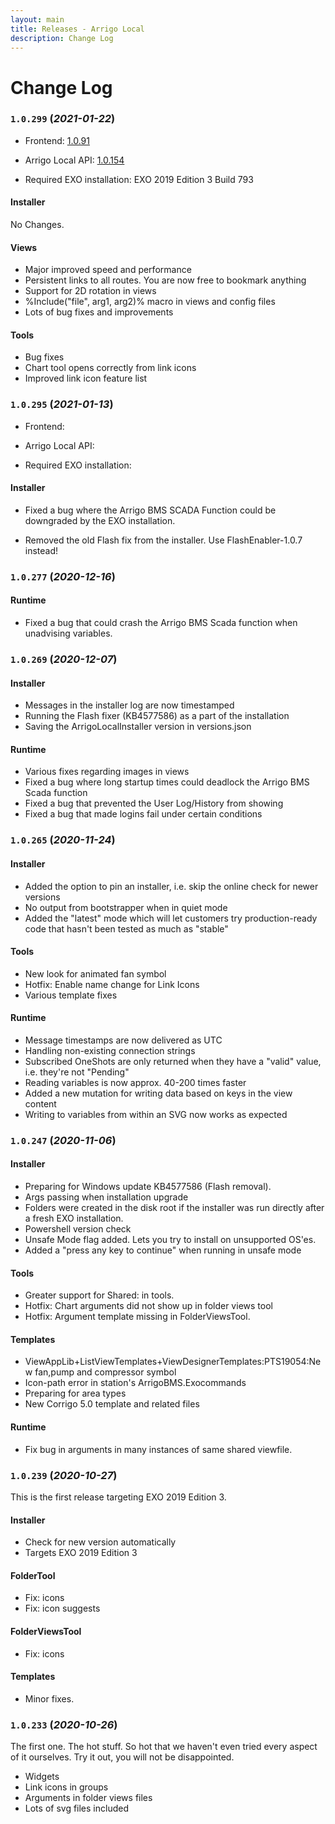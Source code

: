 ```yaml
---
layout: main
title: Releases - Arrigo Local
description: Change Log
---
```

# Change Log

### `1.0.299` (*2021-01-22*)

- Frontend: [1.0.91](./frontend.html#1.0.91)

- Arrigo Local API: [1.0.154]()

- Required EXO installation: EXO 2019 Edition 3  Build 793

  

#### Installer

No Changes.

#### Views

- Major improved speed and performance
- Persistent links to all routes. You are now free to bookmark anything
- Support for 2D rotation in views
- %Include("file", arg1,  arg2)% macro in views and config files
- Lots of bug fixes and improvements

#### Tools

- Bug fixes
- Chart tool opens correctly from link icons
- Improved link icon feature list

### `1.0.295` (*2021-01-13*)

- Frontend: []()

- Arrigo Local API: []()

- Required EXO installation: 

  


#### Installer

- Fixed a bug where the Arrigo BMS SCADA Function could be downgraded by the EXO installation.

- Removed the old Flash fix from the installer. Use FlashEnabler-1.0.7 instead!

### `1.0.277` (*2020-12-16*)


#### Runtime

- Fixed a bug that could crash the Arrigo BMS Scada function when unadvising variables.

### `1.0.269` (*2020-12-07*)

#### Installer

- Messages in the installer log are now timestamped
- Running the Flash fixer (KB4577586) as a part of the installation
- Saving the ArrigoLocalInstaller version in versions.json


#### Runtime

- Various fixes regarding images in views
- Fixed a bug where long startup times could deadlock the Arrigo BMS Scada function
- Fixed a bug that prevented the User Log/History from showing
- Fixed a bug that made logins fail under certain conditions

### `1.0.265` (*2020-11-24*)

#### Installer

- Added the option to pin an installer, i.e. skip the online check for newer versions
- No output from bootstrapper when in quiet mode
- Added the "latest" mode which will let customers try production-ready code that hasn't been tested as much as "stable"

#### Tools

- New look for animated fan symbol
- Hotfix: Enable name change for Link Icons
- Various template fixes


#### Runtime

- Message timestamps are now delivered as UTC
- Handling non-existing connection strings
- Subscribed OneShots are only returned when they have a "valid" value, i.e. they're not "Pending"
- Reading variables is now approx. 40-200 times faster
- Added a new mutation for writing data based on keys in the view content
- Writing to variables from within an SVG now works as expected

### `1.0.247` (*2020-11-06*)

#### Installer

- Preparing for Windows update KB4577586 (Flash removal). 
- Args passing when installation upgrade
- Folders were created in the disk root if the installer was run directly after a fresh EXO installation.
- Powershell version check
- Unsafe Mode flag added. Lets you try to install on unsupported OS'es. 
- Added a "press any key to continue" when running in unsafe mode

#### Tools

- Greater support for Shared: in tools. 
- Hotfix: Chart arguments did not show up in folder views tool
- Hotfix: Argument template missing in FolderViewsTool.

#### Templates

- ViewAppLib+ListViewTemplates+ViewDesignerTemplates:PTS19054:New fan,pump and compressor symbol
- Icon-path error in station's ArrigoBMS.Exocommands
- Preparing for area types
- New Corrigo 5.0 template and related files


#### Runtime

- Fix bug in arguments in many instances of same shared viewfile. 

### `1.0.239` (*2020-10-27*)

This is the first release targeting EXO 2019 Edition 3. 

#### Installer 
- Check for new version automatically
- Targets EXO 2019 Edition 3

#### FolderTool
- Fix: icons
- Fix: icon suggests

#### FolderViewsTool
- Fix: icons

#### Templates
- Minor fixes.

### `1.0.233` (*2020-10-26*)
The first one. The hot stuff. So hot that we haven't even tried every aspect of it ourselves. Try it out, you will not be disappointed.
- Widgets
- Link icons in groups
- Arguments in folder views files
- Lots of svg files included